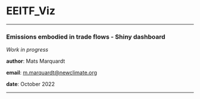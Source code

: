 # EEITF_Viz

---
  ### Emissions embodied in trade flows - Shiny dashboard
  
  *Work in progress*
  
  
**author**: Mats Marquardt

**email**: m.marquardt@newclimate.org

**date**: October 2022

---
  
  
  